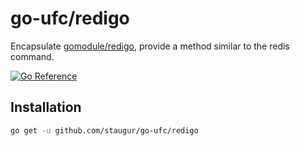 # go-ufc/redigo

Encapsulate [gomodule/redigo](github.com/gomodule/redigo),
provide a method similar to the redis command.

[![Go Reference](https://pkg.go.dev/badge/github.com/staugur/go-ufc/redigo/redigo.svg)](https://pkg.go.dev/github.com/staugur/go-ufc/redigo/redigo)

## Installation

```bash
go get -u github.com/staugur/go-ufc/redigo
```
